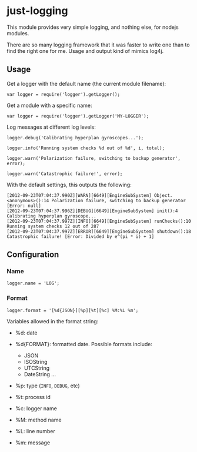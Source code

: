 just-logging
==================

This module provides very simple logging, and nothing else, for nodejs modules.

There are so many logging framework that it was faster to write one than to find
the right one for me. Usage and output kind of mimics log4j.

Usage
-----

Get a logger with the default name (the current module filename):

    var logger = require('logger').getLogger();

Get a module with a specific name:

    var logger = require('logger').getLogger('MY-LOGGER');

Log messages at different log levels:

    logger.debug('Calibrating hyperplan gyroscopes...');

    logger.info('Running system checks %d out of %d', i, total);

    logger.warn('Polarization failure, switching to backup generator', error);

    logger.warn('Catastrophic failure!', error);

With the default settings, this outputs the following:

    [2012-09-23T07:04:37.990Z][WARN][6649][EngineSubSystem] Object.<anonymous>():14 Polarization failure, switching to backup generator [Error: null]
    [2012-09-23T07:04:37.996Z][DEBUG][6649][EngineSubSystem] init():4 Calibrating hyperplan gyroscope...
    [2012-09-23T07:04:37.997Z][INFO][6649][EngineSubSystem] runChecks():10 Running system checks 12 out of 287
    [2012-09-23T07:04:37.997Z][ERROR][6649][EngineSubSystem] shutdown():18 Catastrophic failure! [Error: Divided by e^(pi * i) + 1]

Configuration
-------------

### Name

    logger.name = 'LOG';

### Format

    logger.format = '[%d{JSON}][%p][%t][%c] %M:%L %m';

Variables allowed in the format string:

* %d: date

* %d{FORMAT}: formatted date. Possible formats include:

    * JSON
    * ISOString
    * UTCString
    * DateString
    ...

* %p: type (`INFO`, `DEBUG`, etc)

* %t: process id

* %c: logger name

* %M: method name

* %L: line number

* %m: message
